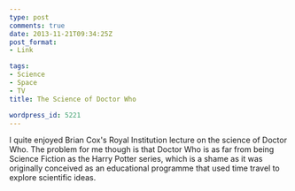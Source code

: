 ```yaml
---
type: post
comments: true
date: 2013-11-21T09:34:25Z
post_format:
- Link

tags:
- Science
- Space
- TV
title: The Science of Doctor Who

wordpress_id: 5221
---
```


I quite enjoyed Brian Cox's Royal Institution lecture on the science of Doctor Who. The problem for me though is that Doctor Who is as far from being Science Fiction as the Harry Potter series, which is a shame as it was originally conceived as an educational programme that used time travel to explore scientific ideas. 

